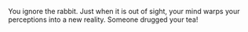 You ignore the rabbit. Just when it is out of sight, your mind
warps your perceptions into a new reality. Someone drugged your tea!